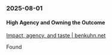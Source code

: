 ### 2025-08-01
#### High Agency and Owning the Outcome
[Impact, agency, and taste \| benkuhn.net](https://www.benkuhn.net/impact/)

Found

